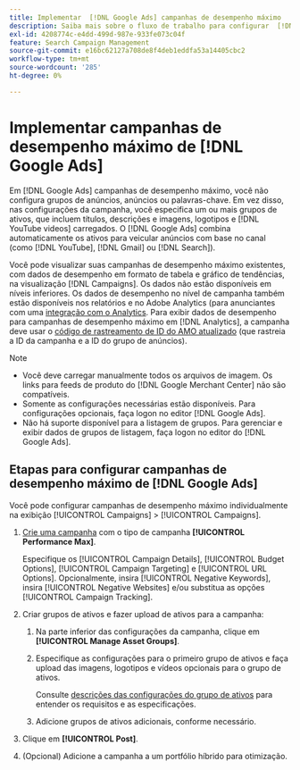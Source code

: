 ```yaml
---
title: Implementar  [!DNL Google Ads] campanhas de desempenho máximo
description: Saiba mais sobre o fluxo de trabalho para configurar  [!DNL Google Ads] campanhas de desempenho máximo.
exl-id: 4208774c-e4dd-499d-987e-933fe073c04f
feature: Search Campaign Management
source-git-commit: e16bc62127a708de8f4deb1eddfa53a14405cbc2
workflow-type: tm+mt
source-wordcount: '285'
ht-degree: 0%

---
```


# Implementar campanhas de desempenho máximo de [!DNL Google Ads]

Em [!DNL Google Ads] campanhas de desempenho máximo, você não configura grupos de anúncios, anúncios ou palavras-chave. Em vez disso, nas configurações da campanha, você especifica um ou mais grupos de ativos, que incluem títulos, descrições e imagens, logotipos e [!DNL YouTube videos] carregados. O [!DNL Google Ads] combina automaticamente os ativos para veicular anúncios com base no canal (como [!DNL YouTube], [!DNL Gmail] ou [!DNL Search]).

Você pode visualizar suas campanhas de desempenho máximo existentes, com dados de desempenho em formato de tabela e gráfico de tendências, na visualização [!DNL Campaigns]. Os dados não estão disponíveis em níveis inferiores. Os dados de desempenho no nível de campanha também estão disponíveis nos relatórios e no Adobe Analytics (para anunciantes com uma [integração com o Analytics](/help/integrations/analytics/overview.md). Para exibir dados de desempenho para campanhas de desempenho máximo em [!DNL Analytics], a campanha deve usar o [código de rastreamento de ID do AMO atualizado](/help/integrations/analytics/ids.md#amo-id-formats) (que rastreia a ID da campanha e a ID do grupo de anúncios).

>[!NOTE]
>
>* Você deve carregar manualmente todos os arquivos de imagem. Os links para feeds de produto do [!DNL Google Merchant Center] não são compatíveis.
>* Somente as configurações necessárias estão disponíveis. Para configurações opcionais, faça logon no editor [!DNL Google Ads].
>* Não há suporte disponível para a listagem de grupos. Para gerenciar e exibir dados de grupos de listagem, faça logon no editor do [!DNL Google Ads].

## Etapas para configurar campanhas de desempenho máximo de [!DNL Google Ads]

Você pode configurar campanhas de desempenho máximo individualmente na exibição [!UICONTROL Campaigns] > [!UICONTROL Campaigns].

1. [Crie uma campanha](/help/search-social-commerce/campaign-management/campaigns/campaign-manage.md) com o tipo de campanha **[!UICONTROL Performance Max]**.

   Especifique os [!UICONTROL Campaign Details], [!UICONTROL Budget Options], [!UICONTROL Campaign Targeting] e [!UICONTROL URL Options]. Opcionalmente, insira [!UICONTROL Negative Keywords], insira [!UICONTROL Negative Websites] e/ou substitua as opções [!UICONTROL Campaign Tracking].

1. Criar grupos de ativos e fazer upload de ativos para a campanha:

   1. Na parte inferior das configurações da campanha, clique em **[!UICONTROL Manage Asset Groups]**.

   1. Especifique as configurações para o primeiro grupo de ativos e faça upload das imagens, logotipos e vídeos opcionais para o grupo de ativos.

      Consulte [descrições das configurações do grupo de ativos](/help/search-social-commerce/campaign-management/campaigns/campaign-settings-google.md) para entender os requisitos e as especificações.

   1. Adicione grupos de ativos adicionais, conforme necessário.

1. Clique em **[!UICONTROL Post]**.

1. (Opcional) Adicione a campanha a um portfólio híbrido para otimização.

